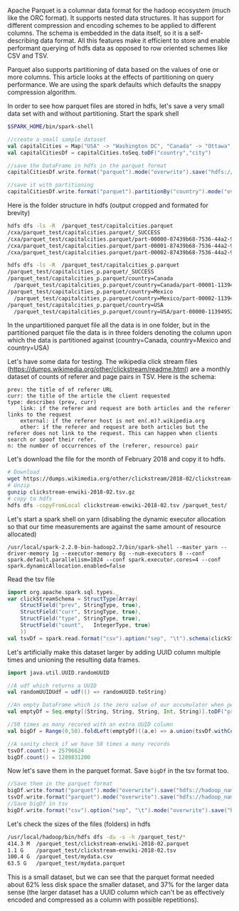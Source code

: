 Apache Parquet is a columnar data format for the hadoop ecosystem (much like the ORC format). It supports nested data structures.  It has support for different compression and encoding schemes to be applied to different columns. The schema is embedded in the data itself, so it is a self-describing data format. All this features make it efficient to store and enable performant querying of hdfs data as opposed to row oriented schemes like CSV and TSV.

Parquet also supports partitioning of data based on the values of one or more columns. This article looks at the effects of partitioning on query performance. We are using the spark defaults which defaults the snappy compression algorithm.

In order to see how parquet files are stored in hdfs, let's save a very small data set with and without partitioning.
Start the spark shell
```bash
$SPARK_HOME/bin/spark-shell
```
```scala
//create a small sample dataset
val capitalCities = Map("USA" -> "Washington DC", "Canada" -> "Ottawa", "Mexico" -> "Mexico City")
val capitalCitiesDf = capitalCities.toSeq.toDF("country","city")

//save the DataFrame in hdfs in the parquet format
capitalCitiesDf.write.format("parquet").mode("overwrite").save("hdfs://hadoop_namenode:9000/parquet_test/capitalcities.parquet")

//save it with partitioning
capitalCitiesDf.write.format("parquet").partitionBy("country").mode("overwrite").save("hdfs://hadoop_namenode:9000/parquet_test/capitalcities_p.parquet")
```
Here is the folder structure in hdfs (output cropped and formated for brevity)
```bash
hdfs dfs -ls -R  /parquet_test/capitalcities.parquet
/cxa/parquet_test/capitalcities.parquet/_SUCCESS
/cxa/parquet_test/capitalcities.parquet/part-00000-87439b68-7536-44a2-9eaa-1b40a236163d-c000.snappy.parquet
/cxa/parquet_test/capitalcities.parquet/part-00001-87439b68-7536-44a2-9eaa-1b40a236163d-c000.snappy.parquet
/cxa/parquet_test/capitalcities.parquet/part-00002-87439b68-7536-44a2-9eaa-1b40a236163d-c000.snappy.parquet

hdfs dfs -ls -R  /parquet_test/capitalcities_p.parquet
/parquet_test/capitalcities_p.parquet/_SUCCESS
/parquet_test/capitalcities_p.parquet/country=Canada
  /parquet_test/capitalcities_p.parquet/country=Canada/part-00001-11394952-d93a-43a1-bb85-475b15e2874d.c000.snappy.parquet
/parquet_test/capitalcities_p.parquet/country=Mexico
  /parquet_test/capitalcities_p.parquet/country=Mexico/part-00002-11394952-d93a-43a1-bb85-475b15e2874d.c000.snappy.parquet
/parquet_test/capitalcities_p.parquet/country=USA
  /parquet_test/capitalcities_p.parquet/country=USA/part-00000-11394952-d93a-43a1-bb85-475b15e2874d.c000.snappy.parquet
```
In the unpartitioned parquet file all the data is in one folder, but in the partitioned parquet file the data is in three folders denoting the column upon which the data is partitioned against (country=Canada, country=Mexico and country=USA)

Let's have some data for testing. The wikipedia click stream files (https://dumps.wikimedia.org/other/clickstream/readme.html) are a monthly dataset of counts of referer and page pairs in TSV. Here is the schema:

    prev: the title of of referer URL 
    curr: the title of the article the client requested
    type: describes (prev, curr)
        link: if the referer and request are both articles and the referer links to the request
        external: if the referer host is not en(.m)?.wikipedia.org
        other: if the referer and request are both articles but the referer does not link to the request. This can happen when clients search or spoof their refer.
    n: the number of occurrences of the (referer, resource) pair

Let's download the file for the month of February 2018 and copy it to hdfs.

``` bash
# Download
wget https://dumps.wikimedia.org/other/clickstream/2018-02/clickstream-enwiki-2018-02.tsv.gz
# Unzip
gunzip clickstream-enwiki-2018-02.tsv.gz
# copy to hdfs
hdfs dfs -copyFromLocal clickstream-enwiki-2018-02.tsv /parquet_test/
```

Let's start a spark shell on yarn (disabling the dynamic executor allocation so that our time measurements are against the same amount of resource allocated)
```
/usr/local/spark-2.2.0-bin-hadoop2.7/bin/spark-shell --master yarn --driver-memory 1g --executor-memory 8g --num-executors 8 --conf spark.default.parallelism=1024 --conf spark.executor.cores=4 --conf spark.dynamicAllocation.enabled=false
```

Read the tsv file
```scala
import org.apache.spark.sql.types._
var clickStreamSchema = StructType(Array(
    StructField("prev", StringType, true),
    StructField("curr", StringType, true),
    StructField("type", StringType, true),
    StructField("count",   IntegerType, true)
    ))
val tsvDf = spark.read.format("csv").option("sep", "\t").schema(clickStreamSchema).load("/cxa/parquet_test1/clickstream-enwiki-2018-02.tsv")
```
Let's artificially make this dataset larger by adding UUID column multiple times and unioning the resulting data frames. 

```scala
import java.util.UUID.randomUUID

//A udf which returns a UUID
val randomUUIDUdf = udf(() => randomUUID.toString)

//An empty DataFrame which is the zero value of our accumulator when performing the unions
val emptyDf = Seq.empty[(String, String, String, Int, String)].toDF("prev", "curr", "type", "count", "uuid")

//50 times as many recored with an extra UUID column
val bigDf = Range(0,50).foldLeft(emptyDf)((a,e) => a.union(tsvDf.withColumn("uuid", randomUUIDUdf())))

//A sanity check if we have 50 times a many records
tsvDf.count() = 25796624
bigDf.count() = 1289831200
```

Now let's save them in the parquet format. Save `bigDf` in the tsv format too.
```scala
//Save them in the parquet format
bigDf.write.format("parquet").mode("overwrite").save("hdfs://hadoop_namenode:9000/parquet_test/mydata.parquet")
tsvDf.write.format("parquet").mode("overwrite").save("hdfs://hadoop_namenode:9000/parquet_test/clickstream-enwiki-2018-02.parquet")
//Save bigDf in tsv
bigDf.write.format("csv").option("sep", "\t").mode("overwrite").save("hdfs://hadoop_namenode:9000/parquet_test/mydata.csv")
```

Let's check the sizes of the files (folders) in hdfs
```bash
/usr/local/hadoop/bin/hdfs dfs -du -s -h /parquet_test/*
414.3 M  /parquet_test/clickstream-enwiki-2018-02.parquet
1.1 G    /parquet_test/clickstream-enwiki-2018-02.tsv
100.4 G  /parquet_test/mydata.csv
63.5 G   /parquet_test/mydata.parquet
```
This is a small dataset, but we can see that the parquet format needed about 62% less disk space the smaller dataset, and 37% for the larger data sense (the larger dataset has a UUID column which can't be as effectively encoded and compressed as a column with possible repetitions). 
